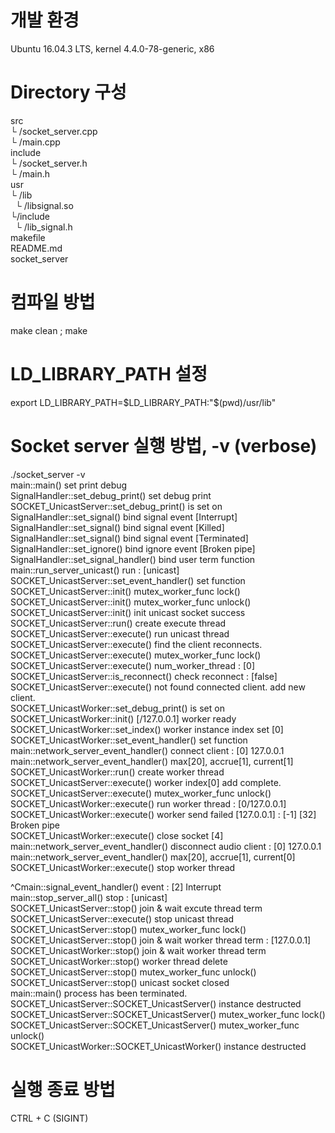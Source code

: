 # 개발 환경
Ubuntu 16.04.3 LTS, kernel 4.4.0-78-generic, x86  
  
# Directory 구성  
src  
└ /socket_server.cpp  
└ /main.cpp  
include  
└ /socket_server.h  
└ /main.h  
usr  
└ /lib  
&nbsp;&nbsp;└ /libsignal.so  
└/include  
&nbsp;&nbsp;└ /lib_signal.h  
makefile  
README.md  
socket_server
  
# 컴파일 방법  
make clean ; make  
  
# LD_LIBRARY_PATH 설정  
export LD_LIBRARY_PATH=$LD_LIBRARY_PATH:"$(pwd)/usr/lib"  
  
# Socket server 실행 방법, -v (verbose)  
 ./socket_server -v  
main::main() set print debug  
SignalHandler::set_debug_print() set debug print  
SOCKET_UnicastServer::set_debug_print() is set on  
SignalHandler::set_signal() bind signal event [Interrupt]  
SignalHandler::set_signal() bind signal event [Killed]  
SignalHandler::set_signal() bind signal event [Terminated]  
SignalHandler::set_ignore() bind ignore event [Broken pipe]  
SignalHandler::set_signal_handler() bind user term function  
main::run_server_unicast() run : [unicast]  
SOCKET_UnicastServer::set_event_handler() set function  
SOCKET_UnicastServer::init() mutex_worker_func lock()  
SOCKET_UnicastServer::init() mutex_worker_func unlock()  
SOCKET_UnicastServer::init() init unicast socket success  
SOCKET_UnicastServer::run() create execute thread  
SOCKET_UnicastServer::execute() run unicast thread  
SOCKET_UnicastServer::execute() find the client reconnects.  
SOCKET_UnicastServer::execute() mutex_worker_func lock()  
SOCKET_UnicastServer::execute() num_worker_thread : [0]  
SOCKET_UnicastServer::is_reconnect() check reconnect : [false]  
SOCKET_UnicastServer::execute() not found connected client. add new client.  
SOCKET_UnicastWorker::set_debug_print() is set on  
SOCKET_UnicastWorker::init() [/127.0.0.1] worker ready  
SOCKET_UnicastWorker::set_index() worker instance index set [0]  
SOCKET_UnicastWorker::set_event_handler() set function  
main::network_server_event_handler() connect client : [0] 127.0.0.1  
main::network_server_event_handler() max[20], accrue[1], current[1]  
SOCKET_UnicastWorker::run() create worker thread  
SOCKET_UnicastServer::execute() worker index[0] add complete.  
SOCKET_UnicastServer::execute() mutex_worker_func unlock()  
SOCKET_UnicastWorker::execute() run worker thread : [0/127.0.0.1]  
SOCKET_UnicastWorker::execute() worker send failed [127.0.0.1] : [-1] [32] Broken pipe  
SOCKET_UnicastWorker::execute() close socket [4]  
main::network_server_event_handler() disconnect audio client : [0] 127.0.0.1  
main::network_server_event_handler() max[20], accrue[1], current[0]  
SOCKET_UnicastWorker::execute() stop worker thread  
  
^Cmain::signal_event_handler() event : [2] Interrupt  
main::stop_server_all() stop : [unicast]  
SOCKET_UnicastServer::stop() join & wait excute thread term  
SOCKET_UnicastServer::execute() stop unicast thread  
SOCKET_UnicastServer::stop() mutex_worker_func lock()  
SOCKET_UnicastServer::stop() join & wait worker thread term : [127.0.0.1]  
SOCKET_UnicastWorker::stop() join & wait worker thread term  
SOCKET_UnicastWorker::stop() worker thread delete  
SOCKET_UnicastServer::stop() mutex_worker_func unlock()  
SOCKET_UnicastServer::stop() unicast socket closed  
main::main() process has been terminated.  
SOCKET_UnicastServer::SOCKET_UnicastServer() instance destructed  
SOCKET_UnicastServer::SOCKET_UnicastServer() mutex_worker_func lock()  
SOCKET_UnicastServer::SOCKET_UnicastServer() mutex_worker_func unlock()  
SOCKET_UnicastWorker::SOCKET_UnicastWorker() instance destructed  
  
# 실행 종료 방법  
CTRL + C (SIGINT)  
